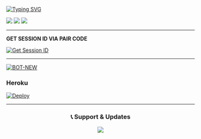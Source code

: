 <a href="https://git.io/typing-svg"><img src="https://readme-typing-svg.demolab.com?font=Black+Ops+One&size=100&pause=1000&color=0000FF&center=true&width=1000&height=200&lines=POWER BY NIRO MD" alt="Typing SVG" /></a>
  </p>
<a><img src='https://i.imgur.com/LyHic3i.gif'/></a>
<a><img src='https://i.ibb.co/p6v1dc6w/image-1742790261707.jpg'/></a>
<a><img src='https://i.imgur.com/LyHic3i.gif'/></a>
<p align="center">

<hr>
<b>GET SESSION ID VIA PAIR CODE</b>

<a href='https://prabath-md-pair-web-v2-slk.koyeb.app/pair
' target="_blank"><img alt='Get Session ID' src='https://img.shields.io/badge/Click here to get your session id-blue?style=for-the-badge&logo=opencv&logoColor=white'/></a>

<hr>

[![BOT-NEW](https://img.shields.io/badge/NIRO_MD_deploy_on_render-000000?style=for-the-badge&logo=render&logoColor=white&buttcode=1n2i3m4a)](https://docs.render.com/free)

###  Heroku
[![Deploy](https://www.herokucdn.com/deploy/button.svg)](https://dashboard.heroku.com/new?template=https://github.com/lakamdbot2025/lakamd)
<hr>

<div align="center">
  <h3>📞 Support & Updates</h3>
  <a href="https://Wa.me//+94762296665">
    <img src="https://img.shields.io/badge/OWNER_NUMBER -128C7E?style=for-the-badge&logo=whatsapp&logoColor=white">
  </a>
</div>
